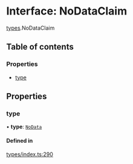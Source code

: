 # Interface: NoDataClaim

[types](../wiki/types).NoDataClaim

## Table of contents

### Properties

- [type](../wiki/types.NoDataClaim#type)

## Properties

### type

• **type**: [`NoData`](../wiki/types.ClaimType#nodata)

#### Defined in

[types/index.ts:290](https://github.com/PolymeshAssociation/polymesh-sdk/blob/e978aefd/src/types/index.ts#L290)
